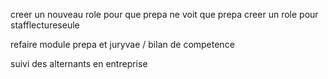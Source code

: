 creer un nouveau role pour que prepa ne voit que prepa 
creer un role pour stafflectureseule

refaire module prepa et juryvae / bilan de competence

suivi des alternants en entreprise
